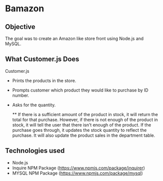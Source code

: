 # Bamazon

## Objective
The goal was to create an Amazon like store front using Node.js and MySQL.

## What Customer.js Does
Customer.js

* Prints the products in the store.

* Prompts customer which product they would like to purchase by ID number.

* Asks for the quantity.

  ** If there is a sufficient amount of the product in stock, it will return the total for that purchase.
However, if there is not enough of the product in stock, it will tell the user that there isn't enough of the product.
If the purchase goes through, it updates the stock quantity to reflect the purchase.
It will also update the product sales in the department table.

## Technologies used
* Node.js
* Inquire NPM Package (https://www.npmjs.com/package/inquirer)
* MYSQL NPM Package (https://www.npmjs.com/package/mysql)

